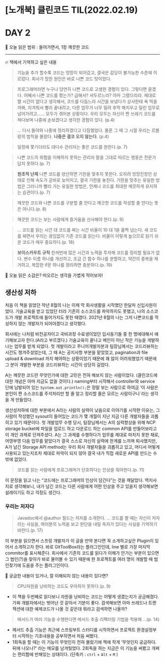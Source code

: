 # [노개북] 클린코드 TIL(2022.02.19)

# DAY 2

🚀 오늘 읽은 범위 : 들어가면서, 1장 깨끗한 코드

---

<aside>
🔥 책에서 기억하고 싶은 내용

</aside>

> 기능을 추가 할수록 코드는 엉망이 되어갔고, 결국은 감당이 불가능한 수준에 이르렀다. 회사가 망한 원인은 바로 나쁜 코드 탓이었다.

> 프로그래머라면 누구나 당연히 나쁜 코드로 고생한 경험이 있다. 그렇다면 묻겠다. 어째서 나쁜 코드를 짰는가?
> 급해서? 서두르느라? 아마 그랬으리라. 제대로 짤 시간이 없다고 생각해서, 코드를 다듬느라 시간을 보냈다가 상사한테 욕 먹을까봐, 지겨워서 빨리 끝내려고, 다른 업무가 너무 밀려 후딱 해치우고 밀린 업무로 넘어가려고...... 모두가 겪어본 상황이다.
> 우리 모두는 자신이 짠 쓰레기 코드를 쳐다보며 나중에 손보겠다고 생각한 경험이 있다. (p.4)

> ... 다시 돌아와 나중에 정리하겠다고 다짐했었다. 물론 그 때 그 시절 우리는 르블랑의 법칙을 몰랐다. **나중은 결코 오지 않는다.** (p.4)

> 일정에 쫓기더라도 대다수 관리자는 좋은 코드를 원한다.(p. 7)

> 나쁜 코드의 위험을 이해하지 못하는 관리자 말을 그대로 따르는 행동은 전문가답지 못하다.(p. 7)

> **원초적 난제**
> 나쁜 코드를 양산하면 기한을 맞추지 못한다. 오히려 엉망진창인 상태로 인해 속도가 곧바로 늦어지고, 결국 기한을 놓친다. 기한을 맞추는 유일한 방법은 그러니까 빨리 가는 유일한 방법은, 언제나 코드를 최대한 깨끗하게 유지하는 습관이다.(p. 7)

> 깨끗한 코드와 나쁜 코드를 구분할 줄 안다고 깨긋한 코드를 작성할 줄 안다는 뜻은 아니다.(p. 8)

> 깨끗한 코드는 보는 사람에게 즐거움을 선사해야 한다.(p. 9)

> ... 코드를 읽는 시간 대 코드를 짜는 시간 비율이 10 대 1을 훌쩍 넘는다. 새 코드를 짜면서 우리는 끊임없이 기존 코드를 읽는다. 비율이 이렇게 높으므로 읽기 쉬운 코드가 매우 중요하다.(p. 18)

> **보이스카우트 규칙**
> 한꺼번에 많은 시간과 노력을 투자해 코드를 정리할 필요가 없다. 변수 이름 하나를 개선하고, 조금 긴 함수 하나를 분할하고, 약간의 중복을 제거하고, 복잡한 if문 하나를 정리하면 충분하다.(p. 19)

<aside>
🤔 오늘 읽은 소감은? 떠오르는 생각을 가볍게 적어보자!

</aside>

## 생산성 저하

처음 이 책을 읽었던 작년 8월의 나는 이제 막 회사생활을 시작했던 한달차 신입사원이었다. 기술교육을 받고 있었던 터라 기존의 소스코드를 파악하지도 못했고, 나의 소스코드가 개발 프로젝트에 들어가지도 못한 때였다. 2021년 8월의 나는 그저 나쁜코드를 작성하지 않는 개발자가 되어야겠다고 생각했다.

회사에는 나처럼 비전공자이고 국비과정 수료생이었던 입사동기들 중 한 명에대해서 얘기해보고자 한다.(A라고 부르겠다.) 기술교육이 끝나고 메인이 아닌 작은 기능을 개발하나는 업무를 받게 되었다. 첫 개발이라고 주니어개발자분과 팀장님께서는 코드리뷰하는 시간도 챙겨주셨었는데, 그 때 A는 공지사항 부분을 맡았었고, pagination과 file upload & download 까지 해야하는 상황이었기 때문에 꽤 많이 어려워했었기 때문에 그 분이 개발한 부분을 코드리뷰하는 시간이 상당히 길었다.

A는 깨끗한 코드란 무엇인가에 대한 고민은 전혀 해보지 않는 사람이었다. (클린코드에 대한 개념은 아마 지금도 없을 것이다.) naming부터 시작해서 controller와 service 단에 남발되어 있는 `System.out.println();`은 정말 보는 사람으로 하여금 ‘이 사람은 본인이 짠 소스코드를 주석처리만 할 줄 알고 정리할 줄은 모르는 사람이구나`라는 생각을 게 만들었다.

생산성저하에 대한 부분에서 A라는 사람의 실력이 낮음으로 이야기를 시작한 이유는, 그 사람이 작성했던 sysout이 들어있는 코드가 몇 개월이 지난 지금 다른 개발자들을 괴롭히고 있기 때문이다. 첫 개발업무 수행 당시, 팀장님께서는 A의 실력향상을 위해 NCP storage bucket에 파일을 업로드 하고 다운로드 하는 common API를 만들어보라고 이 개인 과제로 던져주셨다. A는 그 과제를 수행하다가 업무를 제대로 마치지 못한 채로, 어영부영 다음 업무를 맡았다가 결국 스스로 자신의 실력에 한계를 느끼며 퇴사했지만, A가 남긴 Storage API method는 우리 회사 개발자들을 괴롭히고 있고, 어디서 어떻게 사용되고 있는지조차 제대로 파악이 되지 않아 결국 내가 직접 새로운 API를 만드는 수 밖에 없었다.

> 코드를 읽는 사람에게 프로그래머가 단호하다는 인상을 줘야한다.(p. 11)

이 문장을 읽고 나는 “코드에는 프로그래머의 인상이 담긴다”는 것을 깨달았다. 역지사지로 생각해보니, 내가 남긴 코드는 다른 사람에게 어떤 인상을 주고 있을지 생각해보면 설레이기도 하고 걱정도 생긴다.

### 우리는 저자다

> Javadoc에서 @author 필드는 저자를 소개한다. ... 코드를 짤 때는 자신이 저자라는 사실을, 여러분의 노력을 보고 판단을 내릴 독자가 있다는 사실을 기억하기 바란다.(p. 17)

이 부분을 읽으면서 스프링 개발자가 이 글을 만약 본다면 꼭 소개하고싶은 Plugin이 있어서 소개하고자 한다. 바로 GitToolBox라는 플러그인인데, line 별로 가장 마지막 commitor를 표시해준다. 회사에서 기존의 코드를 읽다가 이해가 안가는 부분이 있으면 그 범인(?)을 찾아가 바로 물어볼 수 있기 때문에 한 프로젝트를 여러 명이 개발할 때 범인찾기에 도움을 주는 플러그인이다.

<aside>
🔎 궁금한 내용이 있거나, 잘 이해되지 않는 내용이 있다면?

</aside>

> CPU자원을 낭비하는 코드도 우아하지 못하다.(p. 9)

- 이 책을 두번째로 읽다보니 자원을 낭비하는 코드는 어떻게 생겼는지가 궁금해졌다. 가짜 개발자에서는 벗어난 것 같아서 기분이 좋다.
  검색해보면 아마 쓰레드나 트랜잭션에 대한 예제코드가 나올 것 같은데 뭐라고 검색하면 나올까?

> 메서드가 여러 기능을 수행한다면 메서드 추출 리팩터링 기법을 적용해 ...(p. 14)

- 메서드 추출 기능은 최근에 스프링부트 스터디를 시작하면서 프로젝트 환경설정부터 시작하는 기초내용을 공부하면서 처음 써봤다.
- 1회독을 할 때는 이 기능이 무엇인지 전혀 몰랐기에 책에 작게 ‘무엇인지 궁금하다. 뒤에 나오나?’ 라는 메모를 남겨뒀었다. 2회독을 하는 지금은 이 기능을 써봤고 개쩌는 편리함에 반해있는 상태이다. (단축키 : `ctrl` + `Alt` + `M` )
